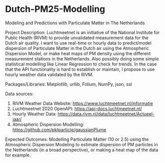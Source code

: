 # Dutch-PM25-Modelling

Modeling and Predictions with Particulate Matter in The Netherlands

Project Description:
Luchtmeetnet is an initiative of the National Institute for Public Health (RIVM) to provide unvalidated measurement data for the Dutch air quality. I want to use real-time or hourly data to predict/model dispersion
of Particulate Matter in the Dutch air using the Atmospheric Dispersion Model, or make heat maps of PM density using the different measurement stations in the Netherlands. Also possibly doing some simple 
statistical modelling like Linear Regression to check for trends. In the case that the API functionality is hard to establish or maintain, I propose to use hourly weather data validated by the RIVM.

Packages/Libraries: Matplotlib, urllib, Folium, NumPy, json, ssl 

Data sources:
1. RIVM Weather Data Website: https://www.luchtmeetnet.nl/informatie
2. Luchtmeetnet 2020 OpenAPI: https://api-docs.luchtmeetnet.nl/
3. Hourly Weather Data: https://data.rivm.nl/data/luchtmeetnet/Actueel-jaar/
4. Atmospheric Dispersion Modelling: https://github.com/pktparticle/gaussianPlume

Expected Outcomes: Modelling Particulate Matter (10 or 2.5) using the Atmospheric Dispersion Modeling to estimate dispersion of PM particles in the Netherlands (in a broad perspective), or making a heat map
of the data for example.

